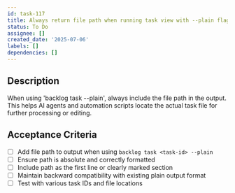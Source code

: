 ```yaml
---
id: task-117
title: Always return file path when running task view with --plain flag
status: To Do
assignee: []
created_date: '2025-07-06'
labels: []
dependencies: []
---
```


## Description

When using 'backlog task <task-id> --plain', always include the file path in the output. This helps AI agents and automation scripts locate the actual task file for further processing or editing.

## Acceptance Criteria

- [ ] Add file path to output when using `backlog task <task-id> --plain`
- [ ] Ensure path is absolute and correctly formatted
- [ ] Include path as the first line or clearly marked section
- [ ] Maintain backward compatibility with existing plain output format
- [ ] Test with various task IDs and file locations
